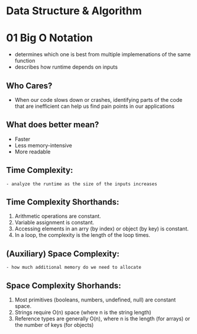 # Data Structure & Algorithm

# 01 Big O Notation
- determines which one is best from multiple implemenations of the same function
- describes how runtime depends on inputs

## Who Cares?
* When our code slows down or crashes, identifying parts of the code that are inefficient can help us find pain points in our applications

## What does better mean?
* Faster
* Less memory-intensive
* More readable

## Time Complexity:
```
- analyze the runtime as the size of the inputs increases
```

## Time Complexity Shorthands:
1. Arithmetic operations are constant.
2. Variable assignment is constant.
3. Accessing elements in an arry (by index) or object (by key) is constant.
4. In a loop, the complexity is the length of the loop times.

## (Auxiliary) Space Complexity:
```
- how much additional memory do we need to allocate
```

## Space Complexity Shorhands:
1. Most primitives (booleans, numbers, undefined, null) are constant space.
2. Strings require O(n) space (where n is the string length)
3. Reference types are generally O(n), where n is the length (for arrays) or the number of keys (for objects)